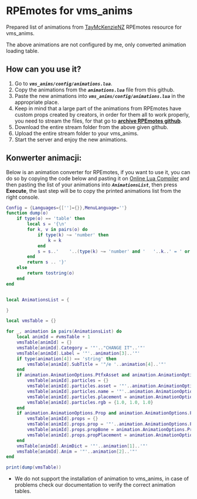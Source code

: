 # RPEmotes for vms_anims
Prepared list of animations from [TayMcKenzieNZ](https://forum.cfx.re/u/taymckenzienz/summary) RPEmotes resource for vms_anims.

The above animations are not configured by me, only converted animation loading table.

## **How can you use it?**
1. Go to ***`vms_anims/config/animations.lua`***.
2. Copy the animations from the ***`animations.lua`*** file from this github.
3. Paste the new animations into ***`vms_anims/config/animations.lua`*** in the appropriate place.
4. Keep in mind that a large part of the animations from RPEmotes have custom props created by creators, in order for them all to work properly, you need to stream the files, for that go to [**archive RPEmotes github**](https://github.com/MLGCrisis/rpemotes/tree/master).
5. Download the entire stream folder from the above given github.
6. Upload the entire stream folder to your vms_anims.
7. Start the server and enjoy the new animations.

## **Konwerter animacji:**
Below is an animation converter for RPEmotes, if you want to use it, you can do so by copying the code below and pasting it on [Online Lua Compiler](https://www.tutorialspoint.com/execute_lua_online.php) and then pasting the list of your animations into ***`AnimationsList`***, then press **Execute**, the last step will be to copy the printed animations list from the right console.
```lua
Config = {Languages={['']={}},MenuLanguage=''}
function dump(o)
    if type(o) == 'table' then
        local s = '{\n'
        for k, v in pairs(o) do
            if type(k) ~= 'number' then
                k = k
            end
            s = s..'    '..(type(k) ~= 'number' and '   '..k..' = ' or '').. dump(v) .. ',\n'
        end
        return s .. '}'
    else
        return tostring(o)
    end
end


local AnimationsList = {

}

local vmsTable = {}

for _, animation in pairs(AnimationsList) do
    local animId = #vmsTable + 1
    vmsTable[animId] = {}
    vmsTable[animId].Category = '"'.."CHANGE IT"..'"'
    vmsTable[animId].Label = '"'..animation[3]..'"'
    if type(animation[4]) == 'string' then
        vmsTable[animId].SubTitle = '"/e '..animation[4]..'"'
    end
    if animation.AnimationOptions.PtfxAsset and animation.AnimationOptions.PtfxName then
        vmsTable[animId].particles = {}
        vmsTable[animId].particles.asset = '"'..animation.AnimationOptions.PtfxAsset..'"'
        vmsTable[animId].particles.name = '"'..animation.AnimationOptions.PtfxName..'"'
        vmsTable[animId].particles.placement = animation.AnimationOptions.PtfxPlacement
        vmsTable[animId].particles.rgb = {1.0, 1.0, 1.0}
    end
    if animation.AnimationOptions.Prop and animation.AnimationOptions.PropBone and animation.AnimationOptions.PropPlacement then
        vmsTable[animId].props = {}
        vmsTable[animId].props.prop = '"'..animation.AnimationOptions.Prop..'"'
        vmsTable[animId].props.propBone = animation.AnimationOptions.PropBone
        vmsTable[animId].props.propPlacement = animation.AnimationOptions.PropPlacement
    end
    vmsTable[animId].AnimDict = '"'..animation[1]..'"'
    vmsTable[animId].Anim = '"'..animation[2]..'"'
end

print(dump(vmsTable))
```

* We do not support the installation of animation to vms_anims, in case of problems check our documentation to verify the correct animation tables.

